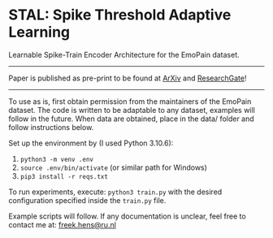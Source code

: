 # STAL: Spike Threshold Adaptive Learning
Learnable Spike-Train Encoder Architecture for the EmoPain dataset.

---
Paper is published as pre-print to be found at [ArXiv](https://arxiv.org/abs/2407.08362) and [ResearchGate](https://www.researchgate.net/publication/382150158_STAL_Spike_Threshold_Adaptive_Learning_Encoder_for_Classification_of_Pain-Related_Biosignal_Data)!

---

To use as is, first obtain permission from the maintainers of the EmoPain dataset. The code is written to be adaptable to any dataset, examples will follow in the future. When data are obtained, place in the data/ folder and follow instructions below. 

Set up the environment by (I used Python 3.10.6): 
1. `python3 -m venv .env`
2. `source .env/bin/activate` (or similar path for Windows)
3. `pip3 install -r reqs.txt`

To run experiments, execute: `python3 train.py` with the desired configuration specified inside the `train.py` file.



Example scripts will follow. If any documentation is unclear, feel free to contact me at: freek.hens@ru.nl
